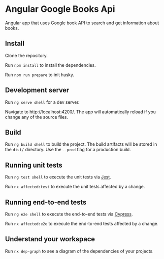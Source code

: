 # Angular Google Books Api

Angular app that uses Google book API to search and get information about books.

## Install

Clone the repository.

Run `npm install` to install the dependencies.

Run `npm run prepare` to init husky.

## Development server

Run `ng serve shell` for a dev server.

Navigate to http://localhost:4200/. The app will automatically reload if you change any of the source files.

## Build

Run `ng build shell` to build the project. The build artifacts will be stored in the `dist/` directory. Use the `--prod` flag for a production build.

## Running unit tests

Run `ng test shell` to execute the unit tests via [Jest](https://jestjs.io).

Run `nx affected:test` to execute the unit tests affected by a change.

## Running end-to-end tests

Run `ng e2e shell` to execute the end-to-end tests via [Cypress](https://www.cypress.io).

Run `nx affected:e2e` to execute the end-to-end tests affected by a change.

## Understand your workspace

Run `nx dep-graph` to see a diagram of the dependencies of your projects.
